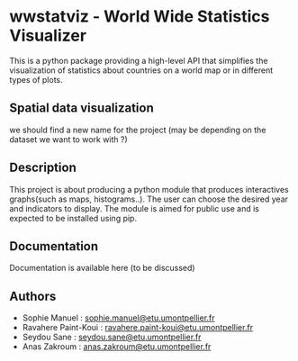 # wwstatviz - World Wide Statistics Visualizer

This is a python package providing a high-level API that simplifies
the visualization of statistics about countries on a world map or in different
types of plots.

## Spatial data visualization 
we should find a new name for the project (may be depending on the dataset we want to work with ?)

## Description 

This project is about producing a python module that produces interactives graphs(such as  maps, histograms..). The user can choose the desired year and indicators to display.
The module is aimed for public use and is expected to be installed using pip.

## Documentation

Documentation is available here (to be discussed)

## Authors
- Sophie Manuel : sophie.manuel@etu.umontpellier.fr
- Ravahere Paint-Koui : ravahere.paint-koui@etu.umontpellier.fr
- Seydou Sane : seydou.sane@etu.umontpellier.fr
- Anas Zakroum : anas.zakroum@etu.umontpellier.fr
